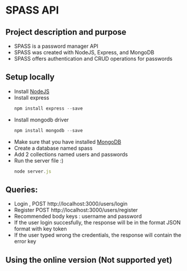 # SPASS  API

## Project description and purpose

- SPASS is a password manager API
- SPASS was created with NodeJS, Express, and MongoDB
- SPASS offers authentication and CRUD operations for passwords 

## Setup locally 

- Install [NodeJS](https://nodejs.org/en/download/)
- Install express 
  ```JavaScript
  npm install express --save
  ```
- Install mongodb driver
  ```JavaScript
  npm install mongodb --save
  ```
- Make sure that you have installed [MongoDB](https://www.mongodb.com/try/download/community)
- Create a database named spass 
- Add 2 collections named users and passwords 
- Run the server file :) 
  ```JavaScript
  node server.js
  ```
## Queries: 
  - Login , POST  http://localhost:3000/users/login 
  - Register POST http://localhost:3000/users/register
  - Recommended body keys : username and password
  - If the user login succesfully, the response will be in the format JSON format with key token
  - If the user typed wrong the credentials, the response will contain the error key 
## Using the online version (Not supported yet)




